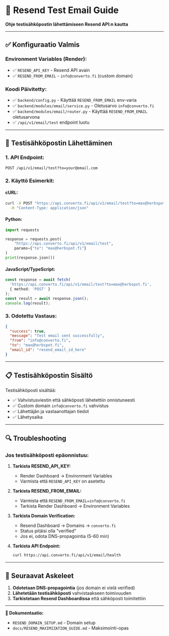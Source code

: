 # 📧 Resend Test Email Guide

**Ohje testisähköpostin lähettämiseen Resend API:n kautta**

---

## ✅ **Konfiguraatio Valmis**

### **Environment Variables (Render):**
- ✅ `RESEND_API_KEY` - Resend API avain
- ✅ `RESEND_FROM_EMAIL` - `info@converto.fi` (custom domain)

### **Koodi Päivitetty:**
- ✅ `backend/config.py` - Käyttää `RESEND_FROM_EMAIL` env-varia
- ✅ `backend/modules/email/service.py` - Oletusarvo `info@converto.fi`
- ✅ `backend/modules/email/router.py` - Käyttää `RESEND_FROM_EMAIL` oletusarvona
- ✅ `/api/v1/email/test` endpoint luotu

---

## 🚀 **Testisähköpostin Lähettäminen**

### **1. API Endpoint:**
```
POST /api/v1/email/test?to=your@email.com
```

### **2. Käyttö Esimerkit:**

#### **cURL:**
```bash
curl -X POST "https://api.converto.fi/api/v1/email/test?to=max@herbspot.fi" \
  -H "Content-Type: application/json"
```

#### **Python:**
```python
import requests

response = requests.post(
    "https://api.converto.fi/api/v1/email/test",
    params={"to": "max@herbspot.fi"}
)
print(response.json())
```

#### **JavaScript/TypeScript:**
```typescript
const response = await fetch(
  'https://api.converto.fi/api/v1/email/test?to=max@herbspot.fi',
  { method: 'POST' }
);
const result = await response.json();
console.log(result);
```

### **3. Odotettu Vastaus:**
```json
{
  "success": true,
  "message": "Test email sent successfully",
  "from": "info@converto.fi",
  "to": "max@herbspot.fi",
  "email_id": "resend_email_id_here"
}
```

---

## 📋 **Testisähköpostin Sisältö**

Testisähköposti sisältää:
- ✅ Vahvistusviestin että sähköposti lähetettiin onnistuneesti
- ✅ Custom domain `info@converto.fi` vahvistus
- ✅ Lähettäjän ja vastaanottajan tiedot
- ✅ Lähetysaika

---

## 🔍 **Troubleshooting**

### **Jos testisähköposti epäonnistuu:**

1. **Tarkista RESEND_API_KEY:**
   - Render Dashboard → Environment Variables
   - Varmista että `RESEND_API_KEY` on asetettu

2. **Tarkista RESEND_FROM_EMAIL:**
   - Varmista että `RESEND_FROM_EMAIL=info@converto.fi`
   - Tarkista Render Dashboard → Environment Variables

3. **Tarkista Domain Verification:**
   - Resend Dashboard → Domains → `converto.fi`
   - Status pitäisi olla "verified"
   - Jos ei, odota DNS-propagointia (5-60 min)

4. **Tarkista API Endpoint:**
   ```bash
   curl https://api.converto.fi/api/v1/email/health
   ```

---

## 🎯 **Seuraavat Askeleet**

1. **Odotetaan DNS-propagointia** (jos domain ei vielä verified)
2. **Lähetetään testisähköposti** vahvistaakseen toimivuuden
3. **Tarkistetaan Resend Dashboardissa** että sähköposti toimitettiin

---

**📄 Dokumentaatio:**
- `RESEND_DOMAIN_SETUP.md` - Domain setup
- `docs/RESEND_MAXIMIZATION_GUIDE.md` - Maksimointi-opas
